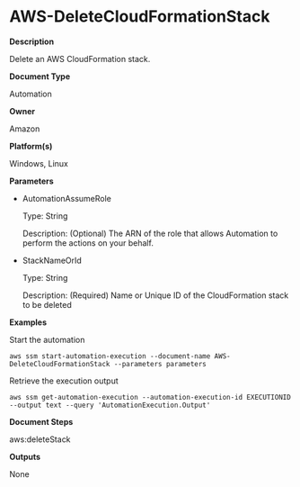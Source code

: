 # AWS\-DeleteCloudFormationStack<a name="automation-aws-deletecloudformationstack"></a>

**Description**

Delete an AWS CloudFormation stack\.

**Document Type**

Automation

**Owner**

Amazon

**Platform\(s\)**

Windows, Linux

**Parameters**
+ AutomationAssumeRole

  Type: String

  Description: \(Optional\) The ARN of the role that allows Automation to perform the actions on your behalf\.
+ StackNameOrId

  Type: String

  Description: \(Required\) Name or Unique ID of the CloudFormation stack to be deleted

**Examples**

Start the automation

```
aws ssm start-automation-execution --document-name AWS-DeleteCloudFormationStack --parameters parameters
```

Retrieve the execution output

```
aws ssm get-automation-execution --automation-execution-id EXECUTIONID --output text --query 'AutomationExecution.Output'
```

**Document Steps**

aws:deleteStack

**Outputs**

None
